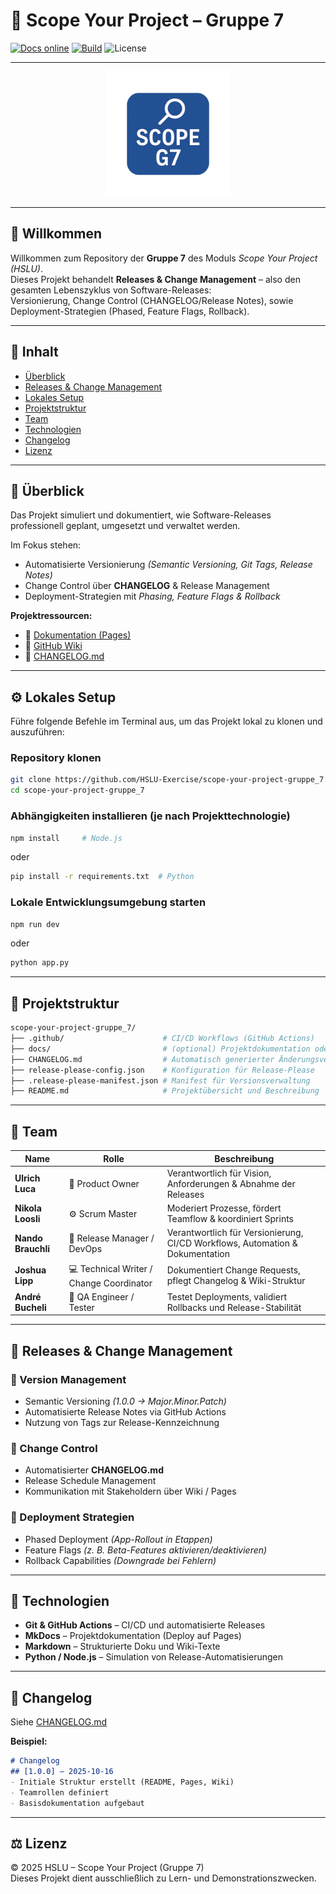 # 🚀 Scope Your Project – Gruppe 7

[![Docs online](https://img.shields.io/badge/docs-online-blue)](https://hslu-exercise.github.io/scope-your-project-gruppe_7/)
[![Build](https://github.com/HSLU-Exercise/scope-your-project-gruppe_7/actions/workflows/release-on-tag.yml/badge.svg)](https://github.com/HSLU-Exercise/scope-your-project-gruppe_7/actions/workflows/release-on-tag.yml)
![License](https://img.shields.io/badge/license-HSLU-6c757d)

---

<p align="center">
  <img src="docs/images/scope-g7-logo.png" alt="Scope G7 Logo" width="200">
</p>

---

## 🎯 Willkommen

Willkommen zum Repository der **Gruppe 7** des Moduls *Scope Your Project (HSLU)*.  
Dieses Projekt behandelt **Releases & Change Management** – also den gesamten Lebenszyklus von Software-Releases:  
Versionierung, Change Control (CHANGELOG/Release Notes), sowie Deployment-Strategien (Phased, Feature Flags, Rollback).


---

## 📘 Inhalt
- [Überblick](#-überblick)
- [Releases & Change Management](#-releases--change-management)
- [Lokales Setup](#-lokales-setup)
- [Projektstruktur](#-projektstruktur)
- [Team](#-team)
- [Technologien](#-technologien)
- [Changelog](#-changelog)
- [Lizenz](#-lizenz)

---

## 🧩 Überblick

Das Projekt simuliert und dokumentiert, wie Software-Releases professionell geplant, umgesetzt und verwaltet werden.

Im Fokus stehen:
- Automatisierte Versionierung *(Semantic Versioning, Git Tags, Release Notes)*
- Change Control über **CHANGELOG** & Release Management
- Deployment-Strategien mit *Phasing, Feature Flags & Rollback*

**Projektressourcen:**
- 📄 [Dokumentation (Pages)](https://hslu-exercise.github.io/scope-your-project-gruppe_7)
- 📘 [GitHub Wiki](https://github.com/HSLU-Exercise/scope-your-project-gruppe_7/wiki)
- 🧾 [CHANGELOG.md](./CHANGELOG.md)

---

## ⚙️ Lokales Setup

Führe folgende Befehle im Terminal aus, um das Projekt lokal zu klonen und auszuführen:

### Repository klonen
```bash
git clone https://github.com/HSLU-Exercise/scope-your-project-gruppe_7.git
cd scope-your-project-gruppe_7
```

### Abhängigkeiten installieren (je nach Projekttechnologie)
```bash
npm install     # Node.js
```
oder
```bash
pip install -r requirements.txt  # Python
```

### Lokale Entwicklungsumgebung starten
```bash
npm run dev
```
oder
```bash
python app.py
```

---
## 🧱 Projektstruktur
```bash
scope-your-project-gruppe_7/
├── .github/                      # CI/CD Workflows (GitHub Actions)
├── docs/                         # (optional) Projektdokumentation oder Demo-Seiten
├── CHANGELOG.md                  # Automatisch generierter Änderungsverlauf
├── release-please-config.json    # Konfiguration für Release-Please
├── .release-please-manifest.json # Manifest für Versionsverwaltung
├── README.md                     # Projektübersicht und Beschreibung
```

---

## 👥 Team

| Name | Rolle | Beschreibung |
|------|--------|--------------|
| **Ulrich Luca** | 🧭 Product Owner | Verantwortlich für Vision, Anforderungen & Abnahme der Releases |
| **Nikola Loosli** | ⚙️ Scrum Master | Moderiert Prozesse, fördert Teamflow & koordiniert Sprints |
| **Nando Brauchli** | 🧠 Release Manager / DevOps | Verantwortlich für Versionierung, CI/CD Workflows, Automation & Dokumentation |
| **Joshua Lipp** | 💻 Technical Writer / Change Coordinator | Dokumentiert Change Requests, pflegt Changelog & Wiki-Struktur |
| **André Bucheli** | 🧩 QA Engineer / Tester | Testet Deployments, validiert Rollbacks und Release-Stabilität |

---

## 🧾 Releases & Change Management

### 🔖 Version Management
- Semantic Versioning *(1.0.0 → Major.Minor.Patch)*
- Automatisierte Release Notes via GitHub Actions
- Nutzung von Tags zur Release-Kennzeichnung  

### 🔄 Change Control
- Automatisierter **CHANGELOG.md**
- Release Schedule Management
- Kommunikation mit Stakeholdern über Wiki / Pages  

### 🚀 Deployment Strategien
- Phased Deployment *(App-Rollout in Etappen)*
- Feature Flags *(z. B. Beta-Features aktivieren/deaktivieren)*
- Rollback Capabilities *(Downgrade bei Fehlern)*

---

## 🧮 Technologien

- **Git & GitHub Actions** – CI/CD und automatisierte Releases  
- **MkDocs** – Projektdokumentation (Deploy auf Pages)  
- **Markdown** – Strukturierte Doku und Wiki-Texte  
- **Python / Node.js** – Simulation von Release-Automatisierungen  

---

## 📜 Changelog

Siehe [CHANGELOG.md](./CHANGELOG.md)

**Beispiel:**
```markdown
# Changelog
## [1.0.0] – 2025-10-16
- Initiale Struktur erstellt (README, Pages, Wiki)
- Teamrollen definiert
- Basisdokumentation aufgebaut
```

---

## ⚖️ Lizenz

© 2025 HSLU – Scope Your Project (Gruppe 7)  
Dieses Projekt dient ausschließlich zu Lern- und Demonstrationszwecken.


